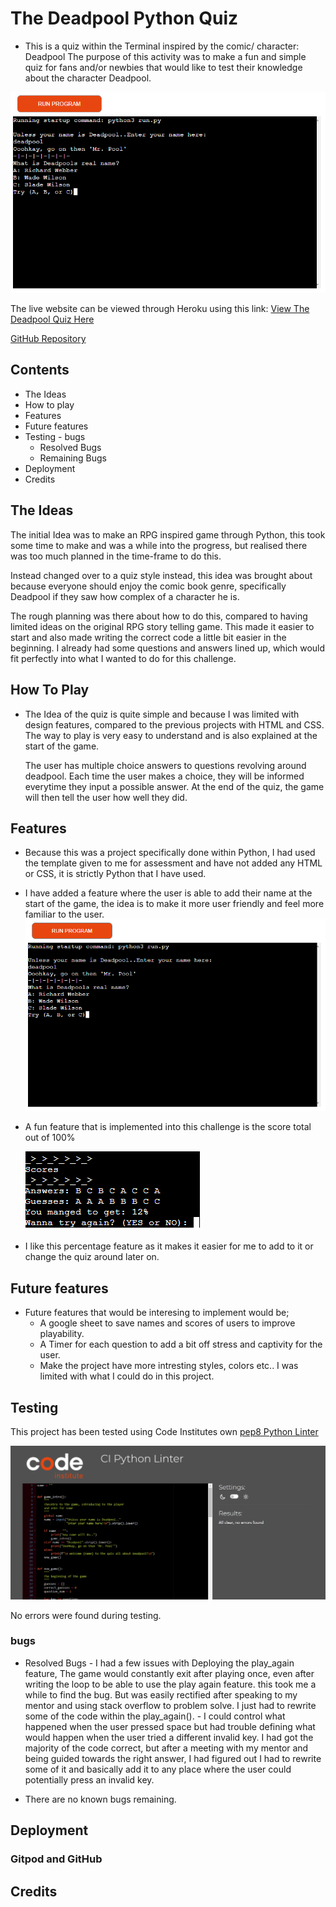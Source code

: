 # The Deadpool Python Quiz
- This is a quiz within the Terminal inspired by the comic/ character: Deadpool
The purpose of this activity was to make a fun and simple quiz for fans and/or newbies that would like to test their knowledge about the character Deadpool. 

![Responsive Mockup](/readme_doc/screenshots/python_intro.PNG)

The live website can be viewed through Heroku using this link: 
[View The Deadpool Quiz Here](https://deadpool-python-quiz.herokuapp.com/)

[GitHub Repository](https://github.com/snoad96/deadpool-python-quiz)


## Contents

-    The Ideas
-    How to play
-    Features
-    Future features
-    Testing
    -    bugs
        -    Resolved Bugs
        -    Remaining Bugs
-   Deployment
-   Credits

## The Ideas

The initial Idea was to make an RPG inspired game through Python, this took some time to make and was a while into the progress, but realised there was too much planned in the time-frame to do this.

Instead changed over to a quiz style instead, this idea was brought about because everyone should enjoy the comic book genre, specifically Deadpool if they saw how complex of a character he is.

The rough planning was there about how to do this, compared to having limited ideas on the original RPG story telling game.
This made it easier to start and also made writing the correct code a little bit easier in the beginning.
I already had some questions and answers lined up, which would fit perfectly into what I wanted to do for this challenge.

## How To Play
-   The Idea of the quiz is quite simple and because I was limited with design features, compared to the previous projects with HTML and CSS. The way to play is very easy to understand and is also explained at the start of the game.

    The user has multiple choice answers to questions revolving around deadpool.
    Each time the user makes a choice, they will be informed everytime they input a possible answer.
    At the end of the quiz, the game will then tell the user how well they did.
    
 ## Features

-   Because this was a project specifically done within Python, I had used the template given to me for assessment and have not added any HTML or CSS, it is strictly Python that I have used.

-   I have added a feature where the user is able to add their name at the start of the game, the idea is to make it more user friendly and feel more familiar to the user.
![enter-name](/readme_doc/screenshots/python_intro.PNG)
-   A fun feature that is implemented into this challenge is the score total out of 100% 
    
    ![score-checker](/readme_doc/screenshots/scores.PNG)

-    I like this percentage feature as it makes it easier for me to add to it or change the quiz around later on.

## Future features
- Future features that would be interesing to implement would be;
    - A google sheet to save names and scores of users to improve playability.
    - A Timer for each question to add a bit off stress and captivity for the user.
    - Make the project have more intresting styles, colors etc.. I was limited with what I could do in this project.

##  Testing
This project has been tested using Code Institutes own [pep8 Python Linter](https://pep8ci.herokuapp.com/)

![pep8](readme_doc/screenshots/python_valid.PNG)

No errors were found during testing.

### bugs
-    Resolved Bugs
    -   I had a few issues with Deploying the play_again feature,
        The game would constantly exit after playing once, even after writing the loop to be able to use the play again feature.
        this took me a while to find the bug. But was easily rectified after speaking to my mentor and using stack overflow to problem solve.
        I just had to rewrite some of the code within the play_again().
    -   I could control what happened when the user pressed space but had trouble defining what would happen when the user tried a different invalid key.
        I had got the majority of the code correct, but after a meeting with my mentor and being guided towards the right answer, I had figured out I had to rewrite some of it and basically add it to any place where the user could potentially press an invalid key.

-   There are no known bugs remaining.


## Deployment
### Gitpod and GitHub




## Credits